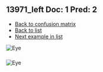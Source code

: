 ## 13971_left Doc: 1 Pred: 2
- [Back to confusion matrix](https://github.com/juliandewit/kaggle_retinopathy/blob/master/matrix.md)
- [Back to list](https://github.com/juliandewit/kaggle_retinopathy/blob/master/lists/12/list.md)
- [Next example in list](https://github.com/juliandewit/kaggle_retinopathy/blob/master/lists/12/14/14110_left.md)

![Eye](https://retinopaty.blob.core.windows.net/size1024/13971_left_1.jpeg)

### 

![Eye]()

